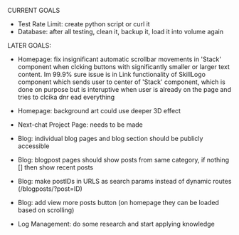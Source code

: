 CURRENT GOALS
- Test Rate Limit: create python script or curl it 
- Database: after all testing, clean it, backup it, load it into volume again  


LATER GOALS:
- Homepage: fix insignificant automatic scrollbar movements in 'Stack' component when clcking buttons
with significantly smaller or larger text content. Im 99.9% sure issue is in Link functionality of SkillLogo component which sends user to center of 'Stack' component, which is done on purpose but is interuptive when
user is already on the page and tries to clcika dnr ead everything
- Homepage: background art could use deeper 3D effect

- Next-chat Project Page: needs to be made

- Blog: individual blog pages and blog section should be publicly accessible
- Blog: blogpost pages should show posts from same category, if nothing [] then show recent posts
- Blog: make postIDs in URLS as search params instead of dynamic routes (/blogposts/?post=ID) 
- Blog: add view more posts button (on homepage they can be loaded based on scrolling) 

- Log Management: do some research and start applying knowledge 







